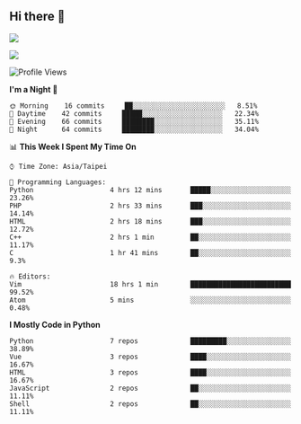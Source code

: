 ## Hi there 👋

![](https://github-readme-stats.vercel.app/api?username=CSY54&theme=nord&show_icons=true)

![](https://github-readme-stats.vercel.app/api/top-langs/?username=CSY54&theme=nord&layout=compact&card_width=445)

<!--START_SECTION:waka-->
![Profile Views](http://img.shields.io/badge/Profile%20Views-16-blue)

**I'm a Night 🦉** 

```text
🌞 Morning    16 commits     ██░░░░░░░░░░░░░░░░░░░░░░░   8.51% 
🌆 Daytime    42 commits     █████░░░░░░░░░░░░░░░░░░░░   22.34% 
🌃 Evening    66 commits     ████████░░░░░░░░░░░░░░░░░   35.11% 
🌙 Night      64 commits     ████████░░░░░░░░░░░░░░░░░   34.04%

```


📊 **This Week I Spent My Time On** 

```text
⌚︎ Time Zone: Asia/Taipei

💬 Programming Languages: 
Python                   4 hrs 12 mins       █████░░░░░░░░░░░░░░░░░░░░   23.26% 
PHP                      2 hrs 33 mins       ███░░░░░░░░░░░░░░░░░░░░░░   14.14% 
HTML                     2 hrs 18 mins       ███░░░░░░░░░░░░░░░░░░░░░░   12.72% 
C++                      2 hrs 1 min         ██░░░░░░░░░░░░░░░░░░░░░░░   11.17% 
C                        1 hr 41 mins        ██░░░░░░░░░░░░░░░░░░░░░░░   9.3%

🔥 Editors: 
Vim                      18 hrs 1 min        █████████████████████████   99.52% 
Atom                     5 mins              ░░░░░░░░░░░░░░░░░░░░░░░░░   0.48%

```

**I Mostly Code in Python** 

```text
Python                   7 repos             █████████░░░░░░░░░░░░░░░░   38.89% 
Vue                      3 repos             ████░░░░░░░░░░░░░░░░░░░░░   16.67% 
HTML                     3 repos             ████░░░░░░░░░░░░░░░░░░░░░   16.67% 
JavaScript               2 repos             ██░░░░░░░░░░░░░░░░░░░░░░░   11.11% 
Shell                    2 repos             ██░░░░░░░░░░░░░░░░░░░░░░░   11.11%

```



<!--END_SECTION:waka-->

<!--
**CSY54/CSY54** is a ✨ _special_ ✨ repository because its `README.md` (this file) appears on your GitHub profile.

Here are some ideas to get you started:

- 🔭 I’m currently working on ...
- 🌱 I’m currently learning ...
- 👯 I’m looking to collaborate on ...
- 🤔 I’m looking for help with ...
- 💬 Ask me about ...
- 📫 How to reach me: ...
- 😄 Pronouns: ...
- ⚡ Fun fact: ...
-->
